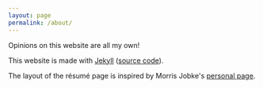```yaml
---
layout: page
permalink: /about/
---
```


Opinions on this website are all my own!

This website is made with [Jekyll](http://jekyllrb.com/) ([source code](https://github.com/cosenal/cosenal.github.io)).

The layout of the résumé page is inspired by Morris Jobke's [personal page](http://morrisjobke.de/).
